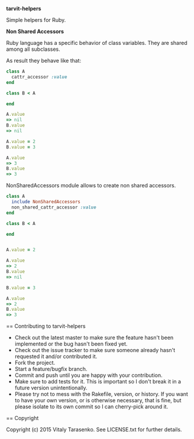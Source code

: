 **tarvit-helpers**

Simple helpers for Ruby.

**Non Shared Accessors**

Ruby language has a specific behavior of class variables. They are shared among all subclasses.

As result they behave like that:
```ruby
class A
  cattr_accessor :value
end

class B < A

end

A.value
=> nil
B.value
=> nil

A.value = 2
B.value = 3

A.value
=> 3
B.value
=> 3
```
NonSharedAccessors module allows to create non shared accessors.
```ruby
class A
  include NonSharedAccessors
  non_shared_cattr_accessor :value
end

class B < A

end


A.value = 2

A.value
=> 2
B.value
=> nil

B.value = 3

A.value
=> 2
B.value
=> 3
```


== Contributing to tarvit-helpers
 
* Check out the latest master to make sure the feature hasn't been implemented or the bug hasn't been fixed yet.
* Check out the issue tracker to make sure someone already hasn't requested it and/or contributed it.
* Fork the project.
* Start a feature/bugfix branch.
* Commit and push until you are happy with your contribution.
* Make sure to add tests for it. This is important so I don't break it in a future version unintentionally.
* Please try not to mess with the Rakefile, version, or history. If you want to have your own version, or is otherwise necessary, that is fine, but please isolate to its own commit so I can cherry-pick around it.

== Copyright

Copyright (c) 2015 Vitaly Tarasenko. See LICENSE.txt for
further details.

